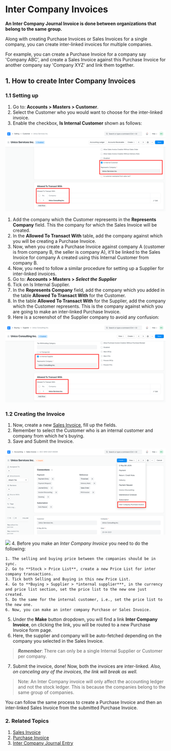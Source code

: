 
# Inter Company Invoices



**An Inter Company Journal Invoice is done between organizations that belong to the same group.**


Along with creating Purchase Invoices or Sales Invoices for a single company, you can create inter-linked invoices for multiple companies.


For example, you can create a Purchase Invoice for a company say 'Company ABC', and create a Sales Invoice against this Purchase Invoice for another company say 'Company XYZ' and link them together.


## 1. How to create Inter Company Invoices


### 1.1 Setting up


1. Go to: **Accounts > Masters > Customer**.
2. Select the Customer who you would want to choose for the inter-linked invoice.
3. Enable the checkbox, **Is Internal Customer** shown as follows:


![Internal Customer](/files/inter-company-customer.png)


1. Add the company which the Customer represents in the **Represents Company** field. This the company for which the Sales Invoice will be created.
2. In the **Allowed To Transact With** table, add the company against which you will be creating a Purchase Invoice.
3. Now, when you create a Purchase Invoice against company A (customer is from company B, the seller is company A), it'll be linked to the Sales Invoice for company A created using this Internal Customer from company B.
4. Now, you need to follow a similar procedure for setting up a Supplier for inter-linked invoices.
5. Go to: **Accounts > Masters > *Select the Supplier***
6. Tick on Is Internal Supplier.
7. In the **Represents Company** field, add the company which you added in the table **Allowed To Transact With** for the Customer.
8. In the table **Allowed To Transact With** for the Supplier, add the company which the Customer represents. This is the company against which you are going to make an inter-linked Purchase Invoice.
9. Here is a screenshot of the Supplier company to avoid any confusion:


![Inter Company Supplier](/files/inter-company-supplier.png)


### 1.2 Creating the Invoice


1. Now, create a new [Sales Invoice](/docs/en/accounts/sales-invoice), fill up the fields.
2. Remember to select the Customer who is an internal customer and company from which he's buying.
3. Save and Submit the Invoice.


![Inter company invoice](/files/make-inter-company-invoice.png)


![](/docs/v13/assets/img/accounts/)
4. Before you make an *Inter Company Invoice* you need to do the following:


	1. The selling and buying price between the companies should be in sync.
	2. Go to **Stock > Price List**, create a new Price List for inter company transactions.
	3. Tick both Selling and Buying in this new Price List.
	4. Go to **Buying > Supplier > *internal supplier***, in the currency and price list section, set the price list to the new one just created.
	5. Do the same for the internal customer, i.e., set the price list to the new one.
	6. Now, you can make an inter company Purchase or Sales Invoice.
5. Under the **Make** button dropdown, you will find a link **Inter Company Invoice**, on clicking the link, you will be routed to a new Purchase Invoice form page.
6. Here, the supplier and company will be auto-fetched depending on the company you selected in the Sales Invoice.
> ***Remember***: There can only be a single Internal Supplier or Customer per company.
7. Submit the invoice, done! Now, both the invoices are inter-linked. *Also, on canceling any of the invoices, the link will break as well.*


> Note: An Inter Company invoice will only affect the accounting ledger and not the stock ledger. This is because the companies belong to the same group of companies.


You can follow the same process to create a Purchase Invoice and then an inter-linked Sales Invoice from the submitted Purchase Invoice.


### 2. Related Topics


1. [Sales Invoice](/docs/en/accounts/sales-invoice)
2. [Purchase Invoice](/docs/en/accounts/purchase-invoice)
3. [Inter Company Journal Entry](/docs/en/accounts/inter-company-journal-entry)




